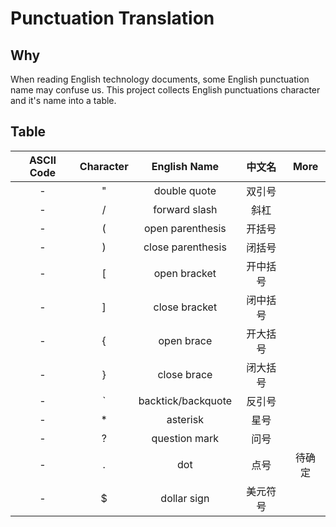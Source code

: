 # Punctuation Translation

## Why
When reading English technology documents, some English punctuation name may confuse us. This project collects English punctuations character and it's name into a table.

## Table

| ASCII Code | Character | English Name | 中文名 | More |
| :-: | :-: | :-: | :-: | :-: |
| - | " | double quote | 双引号 | |
| - | / | forward slash | 斜杠 | |
| - | ( | open parenthesis | 开括号 | |
| - | ) | close parenthesis | 闭括号 | |
| - | [ | open bracket | 开中括号 | |
| - | ] | close bracket | 闭中括号 | |
| - | { | open brace | 开大括号 | |
| - | } | close brace | 闭大括号 | |
| - | ` | backtick/backquote | 反引号 | |
| - | * | asterisk | 星号 | |
| - | ? | question mark | 问号 | |
| - | . | dot | 点号 | 待确定 |
| - | $ | dollar sign | 美元符号 |
